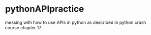 # pythonAPIpractice
messing with how to use APIs in python as described in python crash course chapter 17
